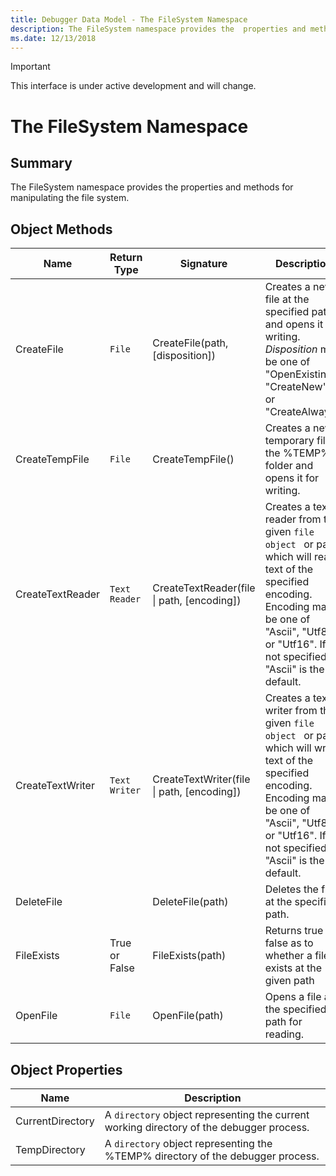 ```yaml
---
title: Debugger Data Model - The FileSystem Namespace
description: The FileSystem namespace provides the  properties and methods for manipulating the file system.
ms.date: 12/13/2018
---
```

> [!IMPORTANT]
>  This interface is under active development and will change.
>
# The FileSystem Namespace
## Summary
The FileSystem namespace provides the  properties and methods for manipulating the file system.

## Object Methods
|Name|Return Type|Signature|Description|
|--- |--- |--- |--- |
|CreateFile|`File`|CreateFile(path, [disposition])|Creates a new file at the specified path and opens it for writing. *Disposition* may be one of "OpenExisting", "CreateNew", or "CreateAlways".|
|CreateTempFile|`File`|CreateTempFile()|Creates a new temporary file in the %TEMP% folder and opens it for writing.|
|CreateTextReader|`Text Reader`|CreateTextReader(file \| path, [encoding])|Creates a text reader from the given  `file object ` or path which will read text of the specified encoding. Encoding may be one of "Ascii", "Utf8", or "Utf16". If not specified, "Ascii" is the default.|
|CreateTextWriter|`Text Writer`|CreateTextWriter(file \| path, [encoding])|Creates a text writer from the given  `file object ` or path which will write text of the specified encoding. Encoding may be one of "Ascii", "Utf8", or "Utf16". If not specified, "Ascii" is the default.|
|DeleteFile||DeleteFile(path)|Deletes the file at the specified path.|
|FileExists|True or False|FileExists(path)|Returns true or false as to whether a file exists at the given path|
|OpenFile|`File`|OpenFile(path)|Opens a file at the specified path for reading.|

## Object Properties
|Name|Description|
|--- |--- |
|CurrentDirectory|A `directory` object representing the current working directory of the debugger process.|
|TempDirectory|A `directory` object representing the %TEMP% directory of the debugger process. |